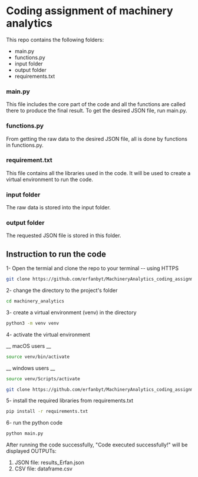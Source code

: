 # Coding assignment of machinery analytics

This repo contains the following folders:

* main.py
* functions.py
* input folder
* output folder 
* requirements.txt


### main.py
This file includes the core part of the code and all the functions are called there to produce the final result. To get the desired JSON file, run main.py.


### functions.py
From getting the raw data to the desired JSON file, all is done by functions in functions.py. 

### requirement.txt
This file contains all the libraries used in the code. It will be used to create a virtual environment to run the code.

### input folder
The raw data is stored into the input folder.

### output folder
The requested JSON file is stored in this folder.

## Instruction to run the code

1- Open the termial and clone the repo to your terminal -- using HTTPS


```bash
git clone https://github.com/erfanbyt/MachineryAnalytics_coding_assignment.git
```



2- change the directory to the project's folder


```bash
cd machinery_analytics
```

3- create a virtual environment (venv) in the directory


```bash
python3 -m venv venv
```

4- activate the virtual environment 

__ macOS users __


```bash
source venv/bin/activate
```

__ windows users __

```bash
source venv/Scripts/activate
```


```bash
git clone https://github.com/erfanbyt/MachineryAnalytics_coding_assignment.git
```

5- install the required libraries from requirements.txt

```bash
pip install -r requirements.txt
```

6-  run the python code

```bash
python main.py
```

After running the code successfully, "Code executed successfully!" will be displayed
OUTPUTs:
1. JSON file: results_Erfan.json
2. CSV file: dataframe.csv
























